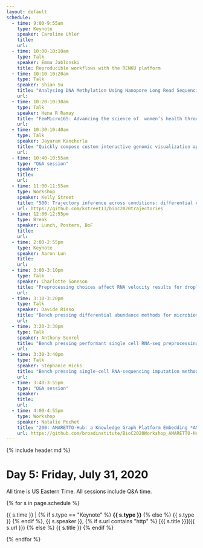 ```yaml
---
layout: default
schedule:
  - time: 9:00-9:55am
    type: Keynote
    speaker: Caroline Uhler
    title: 
    url: 
  - time: 10:00-10:10am
    type: Talk
    speaker: Emma Jablonski
    title: Reproducible workflows with the RENKU platform
  - time: 10:10-10:20am
    type: Talk
    speaker: Shian Su
    title: "Analysing DNA Methylation Using Nanopore Long Read Sequencing"
    url:
  - time: 10:20-10:30am
    type: Talk
    speaker: Hena R Ramay
    title: "FemMicro16S: Advancing the science of  women’s health through open data sharing"
    url:
  - time: 10:30-10:40am
    type: Talk
    speaker: Jayaram Kancherla
    title: "Quickly compose custom interactive genomic visualization apps in R/Bioc with epiviz components"
    url:
  - time: 10:40-10:55am
    type: "Q&A session"
    speaker: 
    title: 
    url:
  - time: 11:00-11:55am
    type: Workshop
    speaker: Kelly Street
    title: "500: Trajectory inference across conditions: differential expression and differential progression"
    url: https://github.com/kstreet13/bioc2020trajectories
  - time: 12:00-12:55pm
    type: Break
    speaker: Lunch, Posters, BoF
    title: 
    url: 
  - time: 2:00-2:55pm
    type: Keynote
    speaker: Aaron Lun
    title: 
    url: 
  - time: 3:00-3:10pm
    type: Talk
    speaker: Charlotte Soneson
    title: "Preprocessing choices affect RNA velocity results for droplet scRNA-seq data"
    url: 
  - time: 3:10-3:20pm
    type: Talk
    speaker: Davide Risso
    title: "Bench pressing differential abundance methods for microbiome data"
    url: 
  - time: 3:20-3:30pm
    type: Talk
    speaker: Anthony Sonrel
    title: "Bench pressing performant single cell RNA-seq preprocessing tools through pipeComp; a general framework for the evaluation of computational pipelines"
    url: 
  - time: 3:30-3:40pm
    type: Talk
    speaker: Stephanie Hicks
    title: "Bench pressing single-cell RNA-sequencing imputation methods"
    url: 
  - time: 3:40-3:55pm
    type: "Q&A session"
    speaker: 
    title: 
    url:
  - time: 4:00-4:55pm
    type: Workshop
    speaker: Natalie Pochet
    title: "200: AMARETTO-Hub: a Knowledge Graph Platform Embedding *AMARETTO Tools for Multimodal and Multiscale Network BioMedicine"
    url: https://github.com/broadinstitute/BioC2020Workshop_AMARETTO-Hub
---
```


{% include header.md %}

# Day 5: Friday, July 31, 2020

All time is US Eastern Time. All sessions include Q&A time.

{% for s in page.schedule %}

{{ s.time }} | {% if s.type == "Keynote" %} **{{ s.type }}** {% else %} {{ s.type }} {% endif %}, {{ s.speaker }}, {% if s.url contains "http" %} [{{ s.title }}]({{ s.url }}) {% else %} {{ s.title }} {% endif %}

{% endfor %}

